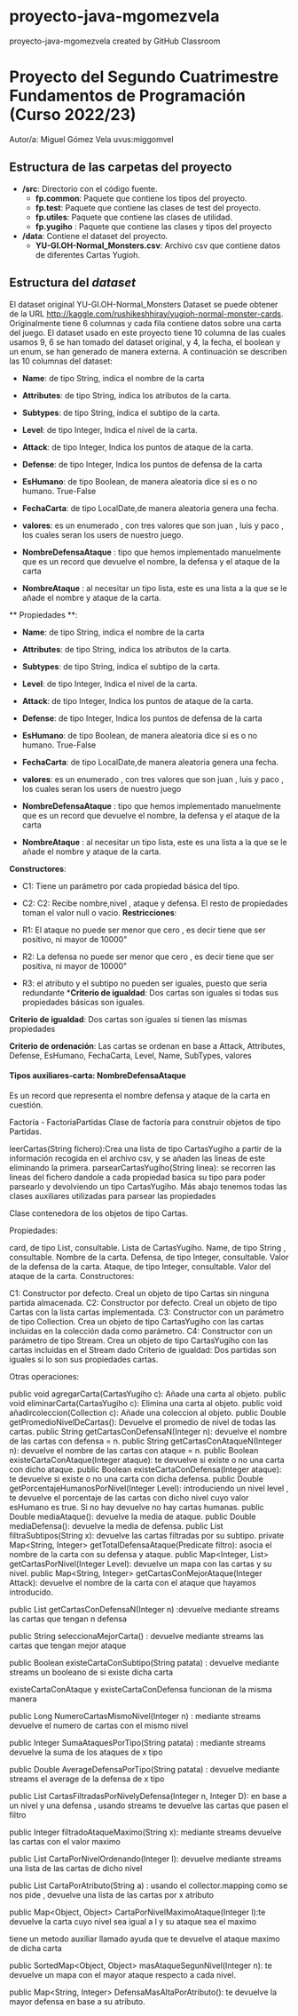 # proyecto-java-mgomezvela
proyecto-java-mgomezvela created by GitHub Classroom
# Proyecto del Segundo Cuatrimestre Fundamentos de Programación (Curso 2022/23)
Autor/a: Miguel Gómez Vela   uvus:miggomvel


## Estructura de las carpetas del proyecto

* **/src**: Directorio con el código fuente.
  * **fp.common**: Paquete que contiene los tipos del proyecto.
  * **fp.test**: Paquete que contiene las clases de test del proyecto.
  * **fp.utiles**:  Paquete que contiene las clases de utilidad.
  * **fp.yugiho** : Paquete que contiene las clases y tipos del proyecto 
* **/data**: Contiene el dataset del proyecto.
    * **YU-GI.OH-Normal_Monsters.csv**: Archivo csv que contiene datos de diferentes Cartas Yugioh.
    
## Estructura del *dataset*

El dataset original YU-GI.OH-Normal_Monsters Dataset se puede obtener de la URL http://kaggle.com/rushikeshhiray/yugioh-normal-monster-cards. Originalmente tiene 6 columnas y cada fila contiene datos sobre una carta del juego. El dataset usado en este proyecto tiene 10 columna de las cuales usamos 9, 6 se han tomado del dataset original, y 4, la fecha, el boolean y un enum, se han generado de manera externa. A continuación se describen las 10 columnas del dataset:

* **Name**: de tipo String,  indica el nombre de la carta
* **Attributes**: de tipo String, indica los atributos de la carta.
* **Subtypes**: de tipo String, indica el subtipo de la carta.
* **Level**: de tipo Integer, Indica el nivel de la carta.
* **Attack**: de tipo Integer, Indica los puntos de ataque de la carta.
* **Defense**: de tipo Integer, Indica los puntos de defensa de la carta
* **EsHumano**: de tipo Boolean, de manera aleatoria dice si es o no humano. True-False
* **FechaCarta**: de tipo LocalDate,de manera aleatoria genera una fecha.
* **valores**: es un enumerado , con tres valores que son juan , luis y paco , los cuales seran los users de nuestro juego.

* **NombreDefensaAtaque** : tipo que hemos implementado manuelmente que es un record que devuelve el nombre, la defensa y el ataque de la carta
* **NombreAtaque** : al necesitar un tipo lista, este es una lista a la que se le añade el nombre y ataque de la carta.

** Propiedades **:
* **Name**: de tipo String,  indica el nombre de la carta
* **Attributes**: de tipo String, indica los atributos de la carta.
* **Subtypes**: de tipo String, indica el subtipo de la carta.
* **Level**: de tipo Integer, Indica el nivel de la carta.
* **Attack**: de tipo Integer, Indica los puntos de ataque de la carta.
* **Defense**: de tipo Integer, Indica los puntos de defensa de la carta
* **EsHumano**: de tipo Boolean, de manera aleatoria dice si es o no humano. True-False
* **FechaCarta**: de tipo LocalDate,de manera aleatoria genera una fecha.
* **valores**: es un enumerado , con tres valores que son juan , luis y paco , los cuales seran los users de nuestro juego

* **NombreDefensaAtaque** : tipo que hemos implementado manuelmente que es un record que devuelve el nombre, la defensa y el ataque de la carta
* **NombreAtaque** : al necesitar un tipo lista, este es una lista a la que se le añade el nombre y ataque de la carta.

**Constructores**: 

- C1: Tiene un parámetro por cada propiedad básica del tipo.
- C2: C2: Recibe nombre,nivel , ataque y defensa. El resto de propiedades toman el valor null o vacio.
**Restricciones**:
 
- R1: El ataque no puede ser menor que cero , es decir tiene que ser positivo, ni mayor de 10000"
- R2: La defensa no puede ser menor que cero , es decir tiene que ser positiva, ni mayor de 10000"
- R3: el atributo y el subtipo no pueden ser iguales, puesto que seria redundante
***Criterio de igualdad**: Dos cartas son iguales si todas sus propiedades básicas son iguales.

**Criterio de igualdad**: Dos cartas son iguales si tienen las mismas propiedades

**Criterio de ordenación**: Las cartas se ordenan en base a Attack, Attributes, Defense, EsHumano, FechaCarta, Level, Name, SubTypes, valores

#### Tipos auxiliares-carta: NombreDefensaAtaque
Es un record que representa el nombre defensa y ataque de la carta en cuestión.

Factoría - FactoriaPartidas
Clase de factoría para construir objetos de tipo Partidas.

leerCartas(String fichero):Crea una lista de tipo CartasYugiho a partir de la información recogida en el archivo csv, y se añaden las lineas de este eliminando la primera.
parsearCartasYugiho(String linea): se recorren las lineas del fichero dandole a cada propiedad basica su tipo para poder parsearlo y devolviendo un tipo CartasYugiho.
Más abajo tenemos todas las clases auxiliares utilizadas para parsear las propiedades

Clase contenedora de los objetos de tipo Cartas.

Propiedades:

card, de tipo List<CartasYugiho>, consultable. Lista de CartasYugiho.
Name, de tipo String , consultable. Nombre de la carta.
Defensa, de tipo Integer, consultable. Valor de la defensa de la carta.
Ataque, de tipo Integer, consultable. Valor del ataque de la carta.
Constructores:

C1: Constructor por defecto. Creal un objeto de tipo Cartas sin ninguna partida almacenada.
C2: Constructor por defecto. Creal un objeto de tipo Cartas con la lista cartas implementada.
C3: Constructor con un parámetro de tipo Collection<CartasYugiho>. Crea un objeto de tipo CartasYugiho con las cartas incluidas en la colección dada como parámetro.
C4: Constructor con un parámetro de tipo Stream<CartasYugiho>. Crea un objeto de tipo CartasYugiho con las cartas incluidas en el Stream dado
Criterio de igualdad: Dos partidas son iguales si lo son sus propiedades cartas.

Otras operaciones:

public void agregarCarta(CartasYugiho c): Añade una carta al objeto.
public void eliminarCarta(CartasYugiho c): Elimina una carta al objeto.
public void añadircoleccion(Collection<CartasYugiho> c): Añade una coleccion al objeto.
public Double getPromedioNivelDeCartas(): Devuelve el promedio de nivel de todas las cartas.
public String getCartasConDefensaN(Integer n): devuelve el nombre de las cartas con defensa = n.
public String getCartasConAtaqueN(Integer n): devuelve el nombre de las cartas con ataque = n.
public Boolean existeCartaConAtaque(Integer ataque): te devuelve si existe o no una carta con dicho ataque.
public Boolean existeCartaConDefensa(Integer ataque): te devuelve si existe o no una carta con dicha defensa.
public Double getPorcentajeHumanosPorNivel(Integer Level): introduciendo un nivel level , te devuelve el porcentaje de las cartas con dicho nivel cuyo valor esHumano es true. Si no hay devuelve no hay cartas humanas.
public Double mediaAtaque(): devuelve la media de ataque.
public Double mediaDefensa(): devuelve la media de defensa.
public List<String> filtraSubtipos(String x): devuelve las cartas filtradas por su subtipo.
private Map<String, Integer> getTotalDefensaAtaque(Predicate<CartasYugiho> filtro): asocia el nombre de la carta con su defensa y ataque.
public Map<Integer, List<String>> getCartasPorNivel(Integer Level): devuelve un mapa con las cartas y su nivel.
public Map<String, Integer> getCartasConMejorAtaque(Integer Attack): devuelve el nombre de la carta con el ataque que hayamos introducido.
 
 public List<String> getCartasConDefensaN(Integer n) :devuelve mediante streams las cartas que tengan n defensa
 
 public String seleccionaMejorCarta() : devuelve mediante streams las cartas que tengan mejor ataque
 
 public Boolean existeCartaConSubtipo(String patata) : devuelve mediante streams un booleano de si existe dicha carta
 
 existeCartaConAtaque y existeCartaConDefensa funcionan de la misma manera
 
 public Long NumeroCartasMismoNivel(Integer n) : mediante streams devuelve el numero de cartas con el mismo nivel
 
 public Integer SumaAtaquesPorTipo(String patata) : mediante streams devuelve la suma de los ataques de x tipo
 
 public Double AverageDefensaPorTipo(String patata) : devuelve mediante streams el average de la defensa de x tipo 
 
 public List<String> CartasFiltradasPorNivelyDefensa(Integer n, Integer D): en base a un nivel y una defensa , usando streams te devuelve las cartas que pasen el filtro
 
 public Integer filtradoAtaqueMaximo(String x): mediante streams devuelve las cartas con el valor maximo
 
 public List<String> CartaPorNivelOrdenando(Integer l): devuelve mediante streams una lista de las cartas de dicho nivel
 
 public List<String> CartaPorAtributo(String a) : usando el collector.mapping como se nos pide , devuelve una lista de las cartas por x atributo
 
 public Map<Object, Object> CartaPorNivelMaximoAtaque(Integer l):te devuelve la carta cuyo nivel sea igual a l y su ataque sea el maximo
 
 tiene un metodo auxiliar llamado ayuda que te devuelve el ataque maximo de dicha carta
 
 public SortedMap<Object, Object> masAtaqueSegunNivel(Integer n): te devuelve un mapa con el mayor ataque respecto a cada nivel.
 
 public Map<String, Integer> DefensaMasAltaPorAtributo(): te devuelve la mayor defensa en base a su atributo.
 
 
 
 
 
 
 
 
 
 
 
 
 


